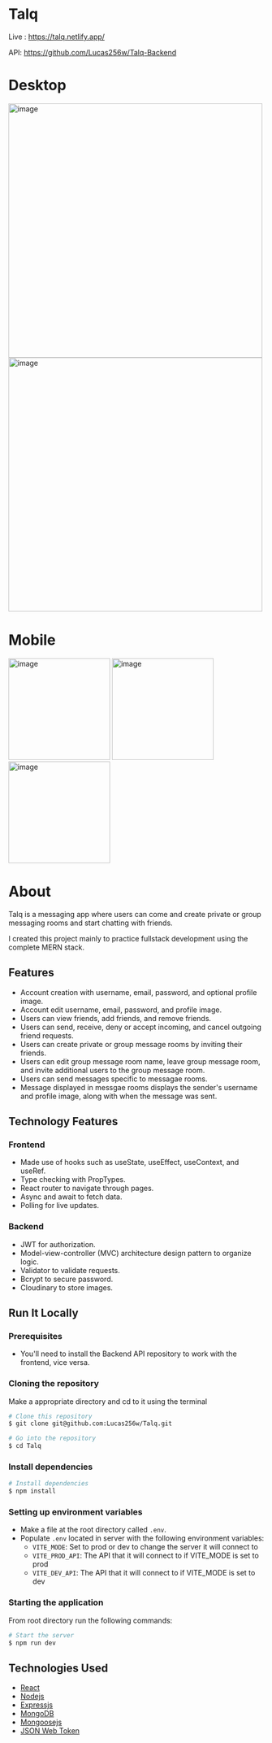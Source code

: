 # Talq
Live : https://talq.netlify.app/

API: https://github.com/Lucas256w/Talq-Backend

<h1>Desktop</h1>
<img width="500" alt="image" src="https://github.com/Lucas256w/Talq/assets/112456075/e3819630-0168-4c9a-8ce8-c3223a315b3e">
<img width="500" alt="image" src="https://github.com/Lucas256w/Talq/assets/112456075/f0b4c989-ce87-4024-850f-f18240da3aa2">

<h1>Mobile</h1>
<img width="200" alt="image" src="https://github.com/Lucas256w/Talq/assets/112456075/376d1e8d-fb68-4c83-825c-13af31063c3a">
<img width="200" alt="image" src="https://github.com/Lucas256w/Talq/assets/112456075/3e006858-455f-4b8d-893b-2357fbd99b66">
<img width="200" alt="image" src="https://github.com/Lucas256w/Talq/assets/112456075/35fb7677-b6eb-42b9-86c5-6a27108acb90">


# About
Talq is a messaging app where users can come and create private or group messaging rooms and start chatting with friends.

I created this project mainly to practice fullstack development using the complete MERN stack.

## Features

- Account creation with username, email, password, and optional profile image.
- Account edit username, email, password, and profile image.
- Users can view friends, add friends, and remove friends.
- Users can send, receive, deny or accept incoming, and cancel outgoing friend requests.
- Users can create private or group message rooms by inviting their friends.
- Users can edit group message room name, leave group message room, and invite additional users to the group message room.
- Users can send messages specific to messagae rooms.
- Message displayed in messgae rooms displays the sender's username and profile image, along with when the message was sent.

## Technology Features
### Frontend
- Made use of hooks such as useState, useEffect, useContext, and useRef.
- Type checking with PropTypes.
- React router to navigate through pages.
- Async and await to fetch data.
- Polling for live updates.

### Backend
- JWT for authorization.
- Model-view-controller (MVC) architecture design pattern to organize logic.
- Validator to validate requests.
- Bcrypt to secure password.
- Cloudinary to store images.

## Run It Locally

### Prerequisites

- You'll need to install the Backend API repository to work with the frontend, vice versa.

### Cloning the repository

Make a appropriate directory and cd to it using the terminal

```bash
# Clone this repository
$ git clone git@github.com:Lucas256w/Talq.git

# Go into the repository
$ cd Talq
```

### Install dependencies

```bash
# Install dependencies
$ npm install
```

### Setting up environment variables

- Make a file at the root directory called `.env`.
- Populate `.env` located in server with the following environment variables:
  - `VITE_MODE`: Set to prod or dev to change the server it will connect to
  - `VITE_PROD_API`: The API that it will connect to if VITE_MODE is set to prod
  - `VITE_DEV_API`: The API that it will connect to if VITE_MODE is set to dev


### Starting the application

From root directory run the following commands:

```bash
# Start the server
$ npm run dev

```

## Technologies Used
- [React](https://react.dev/)
- [Nodejs](https://nodejs.org/)
- [Expressjs](https://expressjs.com/)
- [MongoDB](https://www.mongodb.com/)
- [Mongoosejs](https://mongoosejs.com/)
- [JSON Web Token](https://www.npmjs.com/package/jsonwebtoken)

